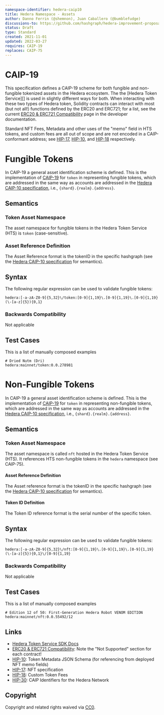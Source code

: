 ```yaml
---
namespace-identifier: hedera-caip10
title: Hedera Namespace - Assets
author: Danno Ferrin (@shemnon), Juan Caballero (@bumblefudge)
discussions-to: https://github.com/hashgraph/hedera-improvement-proposal/discussions/169
status: Draft
type: Standard
created: 2021-11-01
updated: 2022-03-27
requires: CAIP-19
replaces: CAIP-75
---
```


# CAIP-19

This specification defines a CAIP-19 scheme for both fungible and non-fungible
tokenized assets in the Hedera ecosystem.  The the [Hedera Token Service][] is
used in slightly different ways for both. When interacting with these two types
of Hedera token, Solidity contracts can interact with most (but not all!)
functions defined by the ERC20 and ERC721; for a list, see the current [ERC20 &
ERC721 Compatibility][] page in the developer documentation.

Standard NFT Fees, Metadata and other uses of the "memo" field in HTS tokens,
and custom fees are all out of scope and are not encoded in a CAIP-conformant
address; see [HIP-17][], [HIP-10][], and [HIP-18][] respectively.

# Fungible Tokens

In CAIP-19 a general asset identification scheme is defined. This is the
implementation of [CAIP-19][] for `token` in representing fungible tokens, which are
addressed in the same way as accounts are addressed in the [Hedera CAIP-10
specification](caip10.md), i.e., `{shard}.{realm}.{address}`.

## Semantics

### Token Asset Namespace

The asset namespace for fungible tokens in the Hedera Token Service (HTS) is
`token` (case-sensitive).

### Asset Reference Definition

The Asset Reference format is the tokenID in the specific hashgraph (see the
[Hedera CAIP-10 specification](caip10.md) for semantics).

## Syntax

The following regular expression can be used to validate fungible tokens:

```
hedera:[-a-zA-Z0-9]{5,32}\/token:[0-9]{1,19}\.[0-9]{1,19}\.[0-9]{1,19}(\-[a-z]{5}){0,1}
```

### Backwards Compatibility

Not applicable

## Test Cases

This is a list of manually composed examples

```
# Dried Nutm (Dri)
hedera:mainnet/token:0.0.278981
```

# Non-Fungible Tokens

In CAIP-19 a general asset identification scheme is defined. This is the
implementation of [CAIP-19][] for `token` in representing non-fungible tokens, which are
addressed in the same way as accounts are addressed in the [Hedera CAIP-10
specification](caip10.md), i.e., `{shard}.{realm}.{address}`. 

## Semantics

### Token Asset Namespace

The asset namespace is called `nft` hosted in the Hedera Token Service (HTS). It
references HTS non-fungible tokens in the `hedera` namespace (see CAIP-75).

#### Asset Reference Definition

The Asset reference format is the tokenID in the specific hashgraph (see the
[Hedera CAIP-10 specification](caip10.md) for semantics).

#### Token ID Definition

The Token ID reference format is the serial number of the specific token.

## Syntax

The following regular expression can be used to validate fungible tokens:

```
hedera:[-a-zA-Z0-9]{5,32}\/nft:[0-9]{1,19}\.[0-9]{1,19}\.[0-9]{1,19}(\-[a-z]{5}){0,1}\/[0-9]{1,19}
```

### Backwards Compatibility

Not applicable

## Test Cases

This is a list of manually composed examples

```
# Edition 12 of 50: First-Generation Hedera Robot VENOM EDITION
hedera:mainnet/nft:0.0.55492/12
```

## Links

- [Hedera Token Service SDK Docs][]
- [ERC20 & ERC721 Compatibility][]: Note the "Not Supported" section for each contract!
- [HIP-10][]: Token Metadata JSON Schema (for referencing from deployed NFT memo fields)
- [HIP-17][]: NFT specification
- [HIP-18][]: Custom Token Fees
- [HIP-30]: CAIP Identifiers for the Hedera Network

[CAIP-2]: https://github.com/chainAgnostic/CAIPS/caip-2.md
[CAIP-10]: https://github.com/chainAgnostic/CAIPS/caip-10.md
[CAIP-19]: https://github.com/chainAgnostic/CAIPS/caip-19.md
[HIP-10]: https://github.com/hashgraph/hedera-improvement-proposal/blob/master/HIP/hip-10.md
[HIP-15]: https://github.com/hashgraph/hedera-improvement-proposal/blob/master/HIP/hip-15.md
[HIP-17]: https://github.com/hashgraph/hedera-improvement-proposal/blob/master/HIP/hip-17.md
[HIP-18]: https://github.com/hashgraph/hedera-improvement-proposal/blob/master/HIP/hip-18.md
[HIP-30]: https://github.com/hashgraph/hedera-improvement-proposal/blob/master/HIP/hip-30.md
[Hedera Developer Documentation]: https://docs.hedera.com/guides/
[Native Account Syntax]: https://docs.hedera.com/guides/core-concepts/accounts#account-id
[Hedera Token Service SDK Docs]: https://docs.hedera.com/guides/docs/sdks/tokens
[ERC20 & ERC721 Compatibility]: https://docs.hedera.com/guides/core-concepts/smart-contracts/supported-erc-token-standards

## Copyright

Copyright and related rights waived
via [CC0](https://creativecommons.org/publicdomain/zero/1.0/).